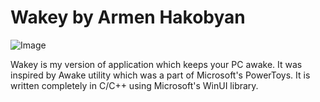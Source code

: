 # Wakey by Armen Hakobyan
![Image](doc/images/overview/PT_hero_image.png)

Wakey is my version of application which keeps your PC awake. It was inspired by Awake utility which was a part of Microsoft's PowerToys. It is written completely in C/C++ using Microsoft's WinUI library.
